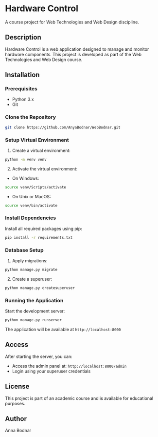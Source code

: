 # Hardware Control

A course project for Web Technologies and Web Design discipline.

## Description
Hardware Control is a web application designed to manage and monitor hardware components. This project is developed as part of the Web Technologies and Web Design course.

## Installation

### Prerequisites
- Python 3.x
- Git

### Clone the Repository
```bash
git clone https://github.com/AnyaBodnar/WebBodnar.git
```

### Setup Virtual Environment
1. Create a virtual environment:
```bash
python -m venv venv
```

2. Activate the virtual environment:
- On Windows:
```bash
source venv/Scripts/activate
```
- On Unix or MacOS:
```bash
source venv/bin/activate
```

### Install Dependencies
Install all required packages using pip:
```bash
pip install -r requirements.txt
```

### Database Setup
1. Apply migrations:
```bash
python manage.py migrate
```

2. Create a superuser:
```bash
python manage.py createsuperuser
```

### Running the Application
Start the development server:
```bash
python manage.py runserver
```

The application will be available at `http://localhost:8000`

## Access
After starting the server, you can:
- Access the admin panel at: `http://localhost:8000/admin`
- Login using your superuser credentials

## License
This project is part of an academic course and is available for educational purposes.

## Author
Anna Bodnar